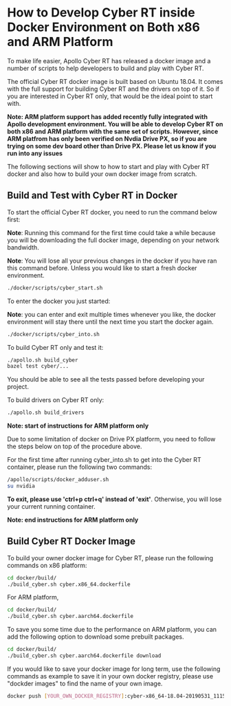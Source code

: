 # How to Develop Cyber RT inside Docker Environment on Both x86 and ARM Platform

To make life easier, Apollo Cyber RT has released a docker image and a number of scripts to help developers to build and play with Cyber RT.

The official Cyber RT docker image is built based on Ubuntu 18.04. It comes with the full support for building Cyber RT and the drivers on top of it. So if you are interested in Cyber RT only, that would be the ideal point to start with.

**Note: ARM platform support has added recently fully integrated with Apollo development environment. You will be able to develop Cyber RT on both x86 and ARM platform with the same set of scripts. However, since ARM platfrom has only been verified on Nvdia Drive PX, so if you are trying on some dev board other than Drive PX. Please let us know if you run into any issues**

The following sections will show to how to start and play with Cyber RT docker and also how to build your own docker image from scratch.

## Build and Test with Cyber RT in Docker

To start the official Cyber RT docker, you need to run the command below first:

**Note**: Running this command for the first time could take a while because you will be downloading the full docker image, depending on your network bandwidth.

**Note**:  You will lose all your previous changes in the docker if you have ran this command before. Unless you would like to start a fresh docker environment.

```bash
./docker/scripts/cyber_start.sh
```

To enter the docker you just started:

**Note**: you can enter and exit multiple times whenever you like, the docker environment will stay there until the next time you start the docker again.

```bash
./docker/scripts/cyber_into.sh
```

To build Cyber RT only and test it:


```bash
./apollo.sh build_cyber
bazel test cyber/...
```
You should be able to see all the tests passed before developing your project.

To build drivers on Cyber RT only:

```bash
./apollo.sh build_drivers
```


**Note: start of instructions for ARM platform only**

Due to some limitation of docker on Drive PX platform, you need to follow the steps below on top of the procedure above.

For the first time after running cyber_into.sh to get into the Cyber RT container, please run the following two commands:

```bash
/apollo/scripts/docker_adduser.sh
su nvidia
```

**To exit, please use 'ctrl+p ctrl+q' instead of 'exit'**. Otherwise, you will lose your current running container.

**Note: end instructions for ARM platform only**

## Build Cyber RT Docker Image

To build your owner docker image for Cyber RT, please run the following commands on x86 platform:

```bash
cd docker/build/
./build_cyber.sh cyber.x86_64.dockerfile
```

For ARM platform,

```bash
cd docker/build/
./build_cyber.sh cyber.aarch64.dockerfile
```

To save you some time due to the performance on ARM platform, you can add the following option to download some prebuilt packages.

```bash
cd docker/build/
./build_cyber.sh cyber.aarch64.dockerfile download
```

If you would like to save your docker image for long term, use the following commands
as example to save it in your own docker registry, please use "dockder images" to find the name of your own image.

```bash
docker push [YOUR_OWN_DOCKER_REGISTRY]:cyber-x86_64-18.04-20190531_1115
```
